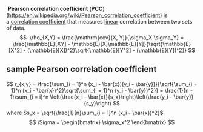  **Pearson correlation coefficient** (**PCC**)(https://en.wikipedia.org/wiki/Pearson_correlation_coefficient) is a [correlation coefficient](https://en.wikipedia.org/wiki/Correlation_coefficient "Correlation coefficient") that measures [linear](https://en.wikipedia.org/wiki/Linear "Linear") correlation between two sets of data.
 $$
 \rho_{X,Y} = \frac{\mathrm{cov}(X, Y)}{\sigma_X \sigma_Y} = \frac{\mathbb{E}[XY] - \mathbb{E}[X]\mathbb{E}[Y]}{\sqrt{\mathbb{E}[X^2] - (\mathbb{E}[X])^2}\sqrt{\mathbb{E}[Y^2] - (\mathbb{E}[Y])^2}}
$$
## sample Pearson correlation coefficient
$$
r_{x,y} = \frac{\sum_{i = 1}^n (x_i - \bar{x})(y_i - \bar{y})}{\sqrt{\sum_{i = 1}^n (x_i - \bar{x})^2}\sqrt{\sum_{i = 1}^n (y_i - \bar{y})^2}} = \frac{1}{n - 1}\sum_{i = i}^n \left(\frac{x_i - \bar{x}}{s_x}\right)\left(\frac{y_i - \bar{y}}{s_y}\right)
$$
where $s_x = \sqrt{\frac{1}{n}\sum_{i = 1}^n (x_i - \bar{x})^2}$
$$
\Sigma = \begin{bmatrix}
	\sigma_x^2 
\end{bmatrix}
$$